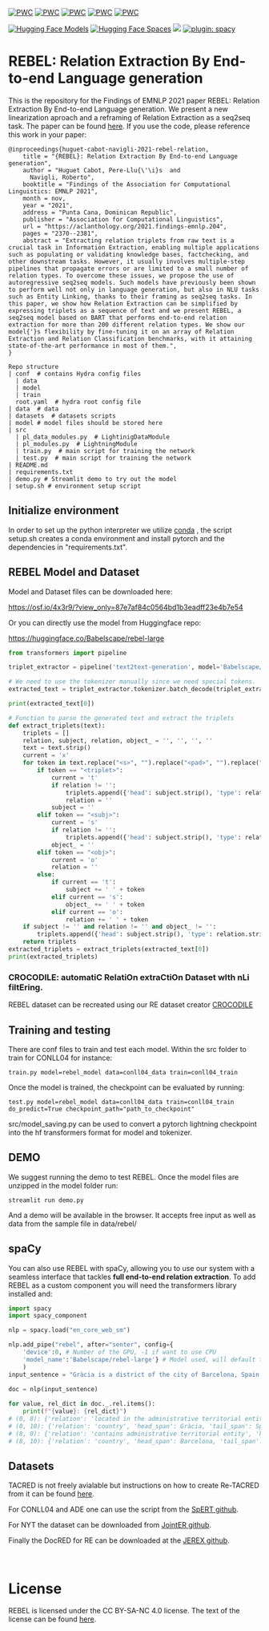 [![PWC](https://img.shields.io/endpoint.svg?url=https://paperswithcode.com/badge/rebel-relation-extraction-by-end-to-end/relation-extraction-on-nyt)](https://paperswithcode.com/sota/relation-extraction-on-nyt?p=rebel-relation-extraction-by-end-to-end)
[![PWC](https://img.shields.io/endpoint.svg?url=https://paperswithcode.com/badge/rebel-relation-extraction-by-end-to-end/relation-extraction-on-conll04)](https://paperswithcode.com/sota/relation-extraction-on-conll04?p=rebel-relation-extraction-by-end-to-end)
[![PWC](https://img.shields.io/endpoint.svg?url=https://paperswithcode.com/badge/rebel-relation-extraction-by-end-to-end/joint-entity-and-relation-extraction-on-3)](https://paperswithcode.com/sota/joint-entity-and-relation-extraction-on-3?p=rebel-relation-extraction-by-end-to-end)
[![PWC](https://img.shields.io/endpoint.svg?url=https://paperswithcode.com/badge/rebel-relation-extraction-by-end-to-end/relation-extraction-on-ade-corpus)](https://paperswithcode.com/sota/relation-extraction-on-ade-corpus?p=rebel-relation-extraction-by-end-to-end)
[![PWC](https://img.shields.io/endpoint.svg?url=https://paperswithcode.com/badge/rebel-relation-extraction-by-end-to-end/relation-extraction-on-re-tacred)](https://paperswithcode.com/sota/relation-extraction-on-re-tacred?p=rebel-relation-extraction-by-end-to-end)

[![Hugging Face Models](https://img.shields.io/badge/%F0%9F%A4%97%20Hugging%20Face-REBEL-blue)](https://huggingface.co/Babelscape/rebel-large)
[![Hugging Face Spaces](https://img.shields.io/badge/%F0%9F%A4%97%20Hugging%20Face-Spaces-blue)](https://huggingface.co/spaces/Babelscape/rebel-demo)
[![](https://img.shields.io/badge/-PyTorch--Lightning--Template-blueviolet?style=for-the-badge&logo=github)](https://github.com/edobobo/p-lightning-template)
<a href="https://spacy.io/">
    <img alt="plugin: spacy" src="https://img.shields.io/badge/plugin%20for-spaCy%203.2-09A3D5.svg?style=for-the-badge&labelColor=gray">
</a>
# REBEL: Relation Extraction By End-to-end Language generation

This is the repository for the Findings of EMNLP 2021 paper REBEL: Relation Extraction By End-to-end Language generation. We present a new linearization aproach and a reframing of Relation Extraction as a seq2seq task. The paper can be found [here](docs/EMNLP_2021_REBEL__Camera_Ready_.pdf). If you use the code, please reference this work in your paper:

    @inproceedings{huguet-cabot-navigli-2021-rebel-relation,
        title = "{REBEL}: Relation Extraction By End-to-end Language generation",
        author = "Huguet Cabot, Pere-Llu{\'\i}s  and
          Navigli, Roberto",
        booktitle = "Findings of the Association for Computational Linguistics: EMNLP 2021",
        month = nov,
        year = "2021",
        address = "Punta Cana, Dominican Republic",
        publisher = "Association for Computational Linguistics",
        url = "https://aclanthology.org/2021.findings-emnlp.204",
        pages = "2370--2381",
        abstract = "Extracting relation triplets from raw text is a crucial task in Information Extraction, enabling multiple applications such as populating or validating knowledge bases, factchecking, and other downstream tasks. However, it usually involves multiple-step pipelines that propagate errors or are limited to a small number of relation types. To overcome these issues, we propose the use of autoregressive seq2seq models. Such models have previously been shown to perform well not only in language generation, but also in NLU tasks such as Entity Linking, thanks to their framing as seq2seq tasks. In this paper, we show how Relation Extraction can be simplified by expressing triplets as a sequence of text and we present REBEL, a seq2seq model based on BART that performs end-to-end relation extraction for more than 200 different relation types. We show our model{'}s flexibility by fine-tuning it on an array of Relation Extraction and Relation Classification benchmarks, with it attaining state-of-the-art performance in most of them.",
    }


```
Repo structure
| conf  # contains Hydra config files
  | data
  | model
  | train
  root.yaml  # hydra root config file
| data  # data
| datasets  # datasets scripts
| model # model files should be stored here
| src
  | pl_data_modules.py  # LightinigDataModule
  | pl_modules.py  # LightningModule
  | train.py  # main script for training the network
  | test.py  # main script for training the network
| README.md
| requirements.txt
| demo.py # Streamlit demo to try out the model
| setup.sh # environment setup script 
```

## Initialize environment
In order to set up the python interpreter we utilize [conda](https://docs.conda.io/projects/conda/en/latest/index.html)
, the script setup.sh creates a conda environment and install pytorch
and the dependencies in "requirements.txt". 

## REBEL Model and Dataset

Model and Dataset files can be downloaded here:

https://osf.io/4x3r9/?view_only=87e7af84c0564bd1b3eadff23e4b7e54

Or you can directly use the model from Huggingface repo:

https://huggingface.co/Babelscape/rebel-large

```python
from transformers import pipeline

triplet_extractor = pipeline('text2text-generation', model='Babelscape/rebel-large', tokenizer='Babelscape/rebel-large')

# We need to use the tokenizer manually since we need special tokens.
extracted_text = triplet_extractor.tokenizer.batch_decode(triplet_extractor("Punta Cana is a resort town in the municipality of Higuey, in La Altagracia Province, the eastern most province of the Dominican Republic", return_tensors=True, return_text=False)[0]["generated_token_ids"]["output_ids"])

print(extracted_text[0])

# Function to parse the generated text and extract the triplets
def extract_triplets(text):
    triplets = []
    relation, subject, relation, object_ = '', '', '', ''
    text = text.strip()
    current = 'x'
    for token in text.replace("<s>", "").replace("<pad>", "").replace("</s>", "").split():
        if token == "<triplet>":
            current = 't'
            if relation != '':
                triplets.append({'head': subject.strip(), 'type': relation.strip(),'tail': object_.strip()})
                relation = ''
            subject = ''
        elif token == "<subj>":
            current = 's'
            if relation != '':
                triplets.append({'head': subject.strip(), 'type': relation.strip(),'tail': object_.strip()})
            object_ = ''
        elif token == "<obj>":
            current = 'o'
            relation = ''
        else:
            if current == 't':
                subject += ' ' + token
            elif current == 's':
                object_ += ' ' + token
            elif current == 'o':
                relation += ' ' + token
    if subject != '' and relation != '' and object_ != '':
        triplets.append({'head': subject.strip(), 'type': relation.strip(),'tail': object_.strip()})
    return triplets
extracted_triplets = extract_triplets(extracted_text[0])
print(extracted_triplets)
```

### CROCODILE: automatiC RelatiOn extraCtiOn Dataset wIth nLi filtEring.

REBEL dataset can be recreated using our RE dataset creator [CROCODILE](https://github.com/Babelscape/crocodile)

## Training and testing

There are conf files to train and test each model. Within the src folder to train for CONLL04 for instance:

    train.py model=rebel_model data=conll04_data train=conll04_train

Once the model is trained, the checkpoint can be evaluated by running:

    test.py model=rebel_model data=conll04_data train=conll04_train do_predict=True checkpoint_path="path_to_checkpoint"

src/model_saving.py can be used to convert a pytorch lightning checkpoint into the hf transformers format for model and tokenizer.


## DEMO

We suggest running the demo to test REBEL. Once the model files are unzipped in the model folder run:

    streamlit run demo.py

And a demo will be available in the browser. It accepts free input as well as data from the sample file in data/rebel/

## spaCy

You can also use REBEL with spaCy, allowing you to use our system with a seamless interface that tackles
**full end-to-end relation extraction**. To add REBEL as a custom component you will need the transformers library installed and:

```python
import spacy
import spacy_component

nlp = spacy.load("en_core_web_sm")

nlp.add_pipe("rebel", after="senter", config={
    'device':0, # Number of the GPU, -1 if want to use CPU
    'model_name':'Babelscape/rebel-large'} # Model used, will default to 'Babelscape/rebel-large' if not given
    )
input_sentence = "Gràcia is a district of the city of Barcelona, Spain."
                 
doc = nlp(input_sentence)

for value, rel_dict in doc._.rel.items():
    print(f"{value}: {rel_dict}")
# (0, 8): {'relation': 'located in the administrative territorial entity', 'head_span': Gràcia, 'tail_span': Barcelona}
# (0, 10): {'relation': 'country', 'head_span': Gràcia, 'tail_span': Spain}
# (8, 0): {'relation': 'contains administrative territorial entity', 'head_span': Barcelona, 'tail_span': Gràcia}
# (8, 10): {'relation': 'country', 'head_span': Barcelona, 'tail_span': Spain}
```

    
## Datasets

TACRED is not freely avialable but instructions on how to create Re-TACRED from it can be found [here](https://github.com/gstoica27/Re-TACRED).

For CONLL04 and ADE one can use the script from the [SpERT github](https://github.com/lavis-nlp/spert/blob/master/scripts/fetch_datasets.sh).

For NYT the dataset can be downloaded from [JointER github](https://github.com/yubowen-ph/JointER/tree/master/dataset/NYT-multi/data).

Finally the DocRED for RE can be downloaded at the [JEREX github](https://github.com/lavis-nlp/jerex/blob/main/scripts/fetch_datasets.sh).

<br>

# License 
REBEL is licensed under the CC BY-SA-NC 4.0 license. The text of the license can be found [here](https://github.com/Babelscape/rebel/blob/master/LICENSE.md).

